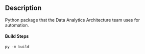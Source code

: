 ## Description

Python package that the Data Analytics Architecture team uses for automation.


#### Build Steps
`py -m build`
